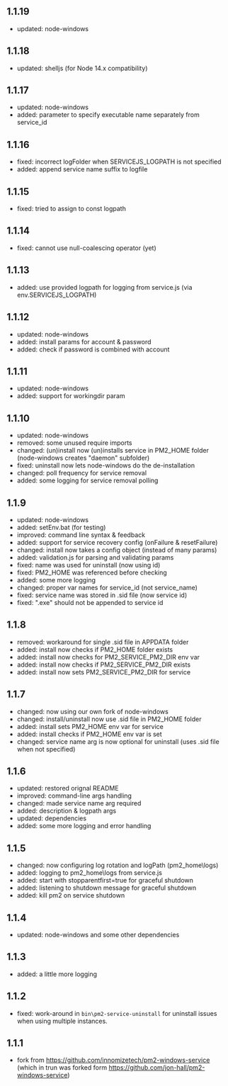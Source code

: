 ## 1.1.19
- updated: node-windows

## 1.1.18
- updated: shelljs (for Node 14.x compatibility)

## 1.1.17
- updated: node-windows
- added: parameter to specify executable name separately from service_id

## 1.1.16
- fixed: incorrect logFolder when SERVICEJS_LOGPATH is not specified
- added: append service name suffix to logfile

## 1.1.15
- fixed: tried to assign to const logpath

## 1.1.14
- fixed: cannot use null-coalescing operator (yet)

## 1.1.13
- added: use provided logpath for logging from service.js (via env.SERVICEJS_LOGPATH)

## 1.1.12
- updated: node-windows
- added: install params for account & password
- added: check if password is combined with account

## 1.1.11
- updated: node-windows
- added: support for workingdir param

## 1.1.10
- updated: node-windows
- removed: some unused require imports
- changed: (un)install now (un)installs service in PM2_HOME folder (node-windows creates "daemon" subfolder)
- fixed: uninstall now lets node-windows do the de-installation 
- changed: poll frequency for service removal
- added: some logging for service removal polling

## 1.1.9
- updated: node-windows
- added: setEnv.bat (for testing)
- improved: command line syntax & feedback
- added: support for service recovery config (onFailure & resetFailure)
- changed: install now takes a config object (instead of many params)
- added: validation.js for parsing and validating params
- fixed: name was used for uninstall (now using id)
- fixed: PM2_HOME was referenced before checking
- added: some more logging
- changed: proper var names for service_id (not service_name)
- fixed: service name was stored in .sid file (now service id)
- fixed: ".exe" should not be appended to service id

## 1.1.8
- removed: workaround for single .sid file in APPDATA folder
- added: install now checks if PM2_HOME folder exists
- added: install now checks for PM2_SERVICE_PM2_DIR env var
- added: install now checks if PM2_SERVICE_PM2_DIR exists
- added: install now sets PM2_SERVICE_PM2_DIR for service

## 1.1.7
- changed: now using our own fork of node-windows
- changed: install/uninstall now use .sid file in PM2_HOME folder
- added: install sets PM2_HOME env var for service
- added: install checks if PM2_HOME env var is set
- changed: service name arg is now optional for uninstall (uses .sid file when not specified)

## 1.1.6
- updated: restored orignal README
- improved: command-line args handling
- changed: made service name arg required
- added: description & logpath args
- updated: dependencies
- added: some more logging and error handling

## 1.1.5
- changed: now configuring log rotation and logPath (pm2_home\logs)
- added: logging to pm2_home\logs from service.js
- added: start with stopparentfirst=true for graceful shutdown
- added: listening to shutdown message for graceful shutdown
- added: kill pm2 on service shutdown

## 1.1.4
- updated: node-windows and some other dependencies

## 1.1.3
- added: a little more logging

## 1.1.2
- fixed: work-around in `bin\pm2-service-uninstall` for uninstall issues when using multiple instances.

## 1.1.1
 - fork from https://github.com/innomizetech/pm2-windows-service
   (which in trun was forked form https://github.com/jon-hall/pm2-windows-service)